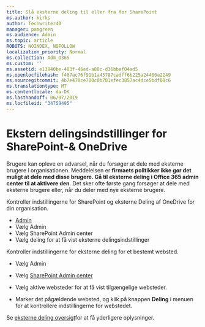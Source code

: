 ```yaml
---
title: Slå eksterne deling til eller fra for SharePoint
ms.author: kirks
author: Techwriter40
manager: pamgreen
ms.audience: Admin
ms.topic: article
ROBOTS: NOINDEX, NOFOLLOW
localization_priority: Normal
ms.collection: Adm_O365
ms.custom: ''
ms.assetid: e13940be-483f-46ed-a88c-d36bbaf04ad5
ms.openlocfilehash: f467ac76f91b1a43787cadff6b225a24400a2249
ms.sourcegitcommit: 4b7e478ce700c0b781efec3857ac4dce5bdf00c6
ms.translationtype: MT
ms.contentlocale: da-DK
ms.lasthandoff: 06/07/2019
ms.locfileid: "34759495"
---
```

# <a name="external-sharing-settings-for-sharepoint--onedrive"></a>Ekstern delingsindstillinger for SharePoint-& OneDrive

Brugere kan opleve en advarsel, når du forsøger at dele med eksterne brugere i organisationen. Meddelelsen er **firmaets politikker ikke gør det muligt at dele med disse brugere. Gå til eksterne deling i Office 365 admin center til at aktivere den**. Det sker ofte første gang forsøger at dele med eksterne brugere eller, når du deler med nye eksterne brugere.

Kontroller indstillingerne for SharePoint og eksterne Deling af OneDrive for din organisation.

- [Admin](https://admin.microsoft.com/AdminPortal/Home#/homepage">https://admin.microsoft.com/)
- Vælg Admin
- Vælg SharePoint Admin center
- Vælg deling for at få vist eksterne delingsindstillinger

Kontroller indstillingerne for eksterne deling for et bestemt websted.

- Vælg Admin

- Vælg [SharePoint Admin center](https://admin.microsoft.com/AdminPortal/Home#/homepage">https://admin.microsoft.com/)

- Vælg aktive websteder for at få vist tilgængelige websteder.
- Marker det pågældende websted, og klik på knappen **Deling** i menuen for at kontrollere indstillingerne for webstedet.

Se [eksterne deling oversigt](https://docs.microsoft.com/sharepoint/external-sharing-overview)for at få yderligere oplysninger.